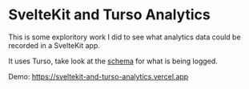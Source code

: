 # SvelteKit and Turso Analytics

This is some exploritory work I did to see what analytics data could
be recorded in a SvelteKit app.

It uses Turso, take look at the [schema](src/lib/schema.sql) for what
is being logged.

Demo: https://sveltekit-and-turso-analytics.vercel.app
